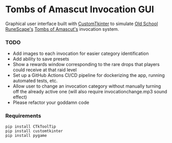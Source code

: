 # Tombs of Amascut Invocation GUI

Graphical user interface built with [CustomTkinter](https://github.com/TomSchimansky/CustomTkinter) to simulate [Old School RuneScape's](https://oldschool.runescape.com/a=97/) [Tombs of Amascut's](https://oldschool.runescape.wiki/w/Tombs_of_Amascut) invocation system. 

### TODO

- Add images to each invocation for easier category identification
- Add ability to save presets
- Show a rewards window corresponding to the rare drops that players could receive at that raid level
- Set up a GitHub Actions CI/CD pipeline for dockerizing the app, running automated tests, etc.
- Allow user to change an invocation category without manually turning off the already active one (will also require invocationchange.mp3 sound effect)
- Please refactor your goddamn code

### Requirements
```
pip install CTkToolTip
pip install customtkinter
pip install pygame
```
